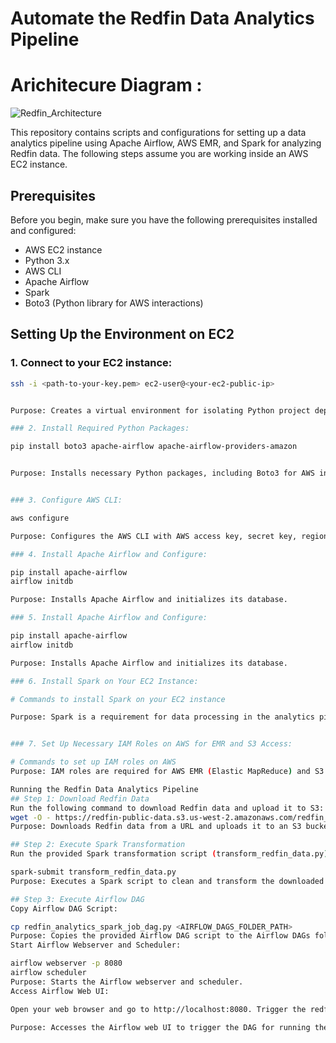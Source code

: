 # Automate the Redfin Data Analytics Pipeline
# Arichitecure Diagram :
![Redfin_Architecture](https://github.com/AdityaDevadiga/Redfin_Data_Pipeline_with_AIRFLOW/assets/72966036/b6fc18e1-3680-4a89-b179-e701e32a6cf9)

This repository contains scripts and configurations for setting up a data analytics pipeline using Apache Airflow, AWS EMR, and Spark for analyzing Redfin data. The following steps assume you are working inside an AWS EC2 instance.

## Prerequisites

Before you begin, make sure you have the following prerequisites installed and configured:

- AWS EC2 instance
- Python 3.x
- AWS CLI
- Apache Airflow
- Spark
- Boto3 (Python library for AWS interactions)

## Setting Up the Environment on EC2

### 1. Connect to your EC2 instance:

   ```bash
   ssh -i <path-to-your-key.pem> ec2-user@<your-ec2-public-ip>


Purpose: Creates a virtual environment for isolating Python project dependencies.

### 2. Install Required Python Packages:

pip install boto3 apache-airflow apache-airflow-providers-amazon


Purpose: Installs necessary Python packages, including Boto3 for AWS interactions and Apache Airflow.


### 3. Configure AWS CLI:

aws configure

Purpose: Configures the AWS CLI with AWS access key, secret key, region, and output format.

### 4. Install Apache Airflow and Configure:

pip install apache-airflow
airflow initdb

Purpose: Installs Apache Airflow and initializes its database.

### 5. Install Apache Airflow and Configure:

pip install apache-airflow
airflow initdb

Purpose: Installs Apache Airflow and initializes its database.

### 6. Install Spark on Your EC2 Instance:

# Commands to install Spark on your EC2 instance

Purpose: Spark is a requirement for data processing in the analytics pipeline.


### 7. Set Up Necessary IAM Roles on AWS for EMR and S3 Access:

# Commands to set up IAM roles on AWS
Purpose: IAM roles are required for AWS EMR (Elastic MapReduce) and S3 access.

Running the Redfin Data Analytics Pipeline
## Step 1: Download Redfin Data
Run the following command to download Redfin data and upload it to S3:
wget -O - https://redfin-public-data.s3.us-west-2.amazonaws.com/redfin_market_tracker/city_market_tracker.tsv000.gz | aws s3 cp - s3://redfin-data-project-adi/store-raw-data-yml/city_market_tracker.tsv000.gz
Purpose: Downloads Redfin data from a URL and uploads it to an S3 bucket.

## Step 2: Execute Spark Transformation
Run the provided Spark transformation script (transform_redfin_data.py) to clean and transform the Redfin data:

spark-submit transform_redfin_data.py
Purpose: Executes a Spark script to clean and transform the downloaded Redfin data.

## Step 3: Execute Airflow DAG
Copy Airflow DAG Script:

cp redfin_analytics_spark_job_dag.py <AIRFLOW_DAGS_FOLDER_PATH>
Purpose: Copies the provided Airflow DAG script to the Airflow DAGs folder.
Start Airflow Webserver and Scheduler:

airflow webserver -p 8080
airflow scheduler
Purpose: Starts the Airflow webserver and scheduler.
Access Airflow Web UI:

Open your web browser and go to http://localhost:8080. Trigger the redfin_analytics_spark_job_dag DAG.

Purpose: Accesses the Airflow web UI to trigger the DAG for running the analytics pipeline.
